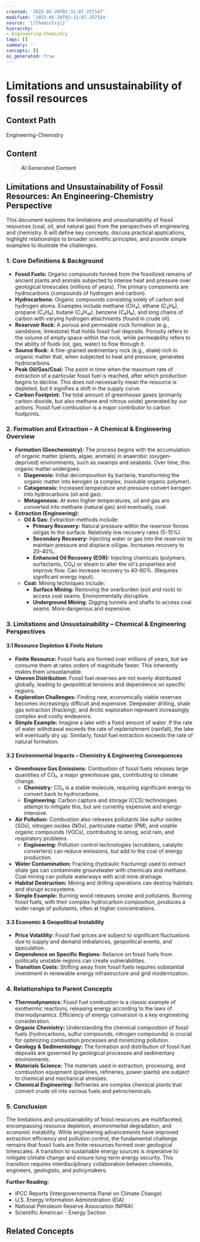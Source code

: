 ```yaml
---
created: '2025-05-20T02:31:07.257147'
modified: '2025-05-20T02:31:07.257154'
source: '[[Chemistry]]'
hierarchy:
- Engineering-Chemistry
tags: []
summary: ''
concepts: []
ai_generated: true
---
```


# Limitations and unsustainability of fossil resources

## Context Path
Engineering-Chemistry

## Content
> **AI Generated Content**
## Limitations and Unsustainability of Fossil Resources: An Engineering-Chemistry Perspective

This document explores the limitations and unsustainability of fossil resources (coal, oil, and natural gas) from the perspectives of engineering and chemistry. It will define key concepts, discuss practical applications, highlight relationships to broader scientific principles, and provide simple examples to illustrate the challenges.

### 1. Core Definitions & Background

* **Fossil Fuels:** Organic compounds formed from the fossilized remains of ancient plants and animals subjected to intense heat and pressure over geological timescales (millions of years).  The primary components are hydrocarbons (compounds of hydrogen and carbon).
* **Hydrocarbons:** Organic compounds consisting solely of carbon and hydrogen atoms. Examples include methane (CH₄), ethane (C₂H₆), propane (C₃H₈), butane (C₄H₁₀), benzene (C₆H₆), and long chains of carbon with varying hydrogen attachments (found in crude oil).
* **Reservoir Rock:** A porous and permeable rock formation (e.g., sandstone, limestone) that holds fossil fuel deposits.  Porosity refers to the volume of empty space within the rock, while permeability refers to the ability of fluids (oil, gas, water) to flow through it.
* **Source Rock:** A fine-grained sedimentary rock (e.g., shale) rich in organic matter that, when subjected to heat and pressure, generates hydrocarbons.
* **Peak Oil/Gas/Coal:** The point in time when the maximum rate of extraction of a particular fossil fuel is reached, after which production begins to decline.  This does *not* necessarily mean the resource is depleted, but it signifies a shift in the supply curve.
* **Carbon Footprint:**  The total amount of greenhouse gases (primarily carbon dioxide, but also methane and nitrous oxide) generated by our actions. Fossil fuel combustion is a major contributor to carbon footprints.

### 2.  Formation and Extraction – A Chemical & Engineering Overview

* **Formation (Geochemistry):**  The process begins with the accumulation of organic matter (plants, algae, animals) in anaerobic (oxygen-deprived) environments, such as swamps and seabeds.  Over time, this organic matter undergoes:
    * **Diagenesis:** Initial decomposition by bacteria, transforming the organic matter into kerogen (a complex, insoluble organic polymer).
    * **Catagenesis:**  Increased temperature and pressure convert kerogen into hydrocarbons (oil and gas).
    * **Metagenesis:** At even higher temperatures, oil and gas are converted into methane (natural gas) and eventually, coal.
* **Extraction (Engineering):**
    * **Oil & Gas:**  Extraction methods include:
        * **Primary Recovery:** Natural pressure within the reservoir forces oil/gas to the surface.  Relatively low recovery rates (5-15%).
        * **Secondary Recovery:** Injecting water or gas into the reservoir to maintain pressure and displace oil/gas.  Increases recovery to 20-40%.
        * **Enhanced Oil Recovery (EOR):**  Injecting chemicals (polymers, surfactants, CO₂) or steam to alter the oil's properties and improve flow.  Can increase recovery to 40-60%.  (Requires significant energy input).
    * **Coal:**  Mining techniques include:
        * **Surface Mining:**  Removing the overburden (soil and rock) to access coal seams.  Environmentally disruptive.
        * **Underground Mining:**  Digging tunnels and shafts to access coal seams.  More dangerous and expensive.

### 3. Limitations and Unsustainability – Chemical & Engineering Perspectives

#### 3.1 Resource Depletion & Finite Nature

* **Finite Resource:** Fossil fuels are formed over millions of years, but we consume them at rates orders of magnitude faster.  This inherently makes them unsustainable.
* **Uneven Distribution:**  Fossil fuel reserves are not evenly distributed globally, leading to geopolitical tensions and dependence on specific regions.
* **Exploration Challenges:**  Finding new, economically viable reserves becomes increasingly difficult and expensive. Deepwater drilling, shale gas extraction (fracking), and Arctic exploration represent increasingly complex and costly endeavors.
* **Simple Example:** Imagine a lake with a fixed amount of water.  If the rate of water withdrawal exceeds the rate of replenishment (rainfall), the lake will eventually dry up.  Similarly, fossil fuel extraction exceeds the rate of natural formation.

#### 3.2 Environmental Impacts – Chemistry & Engineering Consequences

* **Greenhouse Gas Emissions:** Combustion of fossil fuels releases large quantities of CO₂, a major greenhouse gas, contributing to climate change.
    * **Chemistry:** CO₂ is a stable molecule, requiring significant energy to convert back to hydrocarbons.
    * **Engineering:** Carbon capture and storage (CCS) technologies attempt to mitigate this, but are currently expensive and energy-intensive.
* **Air Pollution:**  Combustion also releases pollutants like sulfur oxides (SOx), nitrogen oxides (NOx), particulate matter (PM), and volatile organic compounds (VOCs), contributing to smog, acid rain, and respiratory problems.
    * **Engineering:**  Pollution control technologies (scrubbers, catalytic converters) can reduce emissions, but add to the cost of energy production.
* **Water Contamination:**  Fracking (hydraulic fracturing) used to extract shale gas can contaminate groundwater with chemicals and methane.  Coal mining can pollute waterways with acid mine drainage.
* **Habitat Destruction:**  Mining and drilling operations can destroy habitats and disrupt ecosystems.
* **Simple Example:** Burning wood releases smoke and pollutants.  Burning fossil fuels, with their complex hydrocarbon composition, produces a wider range of pollutants, often at higher concentrations.

#### 3.3 Economic & Geopolitical Instability

* **Price Volatility:** Fossil fuel prices are subject to significant fluctuations due to supply and demand imbalances, geopolitical events, and speculation.
* **Dependence on Specific Regions:** Reliance on fossil fuels from politically unstable regions can create vulnerabilities.
* **Transition Costs:** Shifting away from fossil fuels requires substantial investment in renewable energy infrastructure and grid modernization.

### 4. Relationships to Parent Concepts

* **Thermodynamics:** Fossil fuel combustion is a classic example of exothermic reactions, releasing energy according to the laws of thermodynamics.  Efficiency of energy conversion is a key engineering consideration.
* **Organic Chemistry:** Understanding the chemical composition of fossil fuels (hydrocarbons, sulfur compounds, nitrogen compounds) is crucial for optimizing combustion processes and minimizing pollution.
* **Geology & Sedimentology:**  The formation and distribution of fossil fuel deposits are governed by geological processes and sedimentary environments.
* **Materials Science:** The materials used in extraction, processing, and combustion equipment (pipelines, refineries, power plants) are subject to chemical and mechanical stresses.
* **Chemical Engineering:** Refineries are complex chemical plants that convert crude oil into various fuels and petrochemicals.

### 5. Conclusion

The limitations and unsustainability of fossil resources are multifaceted, encompassing resource depletion, environmental degradation, and economic instability.  While engineering advancements have improved extraction efficiency and pollution control, the fundamental challenge remains that fossil fuels are finite resources formed over geological timescales. A transition to sustainable energy sources is imperative to mitigate climate change and ensure long-term energy security.  This transition requires interdisciplinary collaboration between chemists, engineers, geologists, and policymakers.



**Further Reading:**

* IPCC Reports (Intergovernmental Panel on Climate Change)
* U.S. Energy Information Administration (EIA)
* National Petroleum Reserve Association (NPRA)
* Scientific American - Energy Section


## Related Concepts
